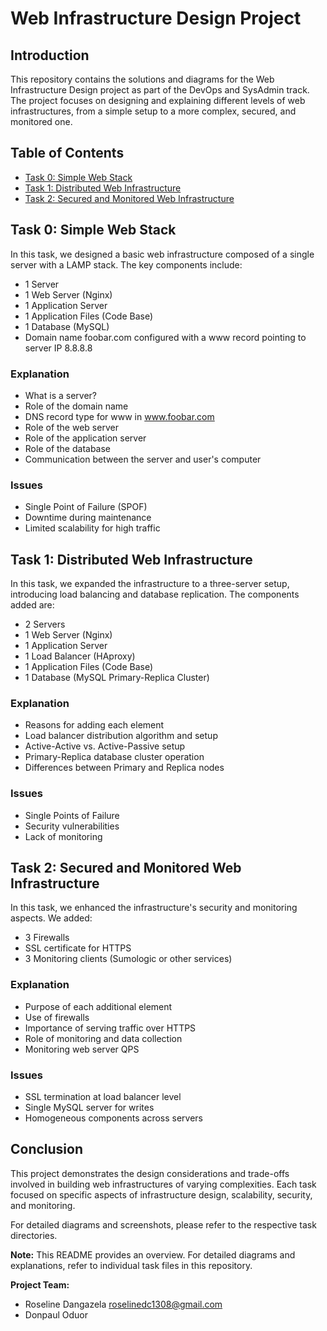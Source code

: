 # Web Infrastructure Design Project

## Introduction

This repository contains the solutions and diagrams for the Web Infrastructure Design project as part of the DevOps and SysAdmin track. The project focuses on designing and explaining different levels of web infrastructures, from a simple setup to a more complex, secured, and monitored one.

## Table of Contents

- [Task 0: Simple Web Stack](#task-0-simple-web-stack)
- [Task 1: Distributed Web Infrastructure](#task-1-distributed-web-infrastructure)
- [Task 2: Secured and Monitored Web Infrastructure](#task-2-secured-and-monitored-web-infrastructure)

## Task 0: Simple Web Stack

In this task, we designed a basic web infrastructure composed of a single server with a LAMP stack. The key components include:
- 1 Server
- 1 Web Server (Nginx)
- 1 Application Server
- 1 Application Files (Code Base)
- 1 Database (MySQL)
- Domain name foobar.com configured with a www record pointing to server IP 8.8.8.8

### Explanation

- What is a server?
- Role of the domain name
- DNS record type for www in www.foobar.com
- Role of the web server
- Role of the application server
- Role of the database
- Communication between the server and user's computer

### Issues

- Single Point of Failure (SPOF)
- Downtime during maintenance
- Limited scalability for high traffic

## Task 1: Distributed Web Infrastructure

In this task, we expanded the infrastructure to a three-server setup, introducing load balancing and database replication. The components added are:
- 2 Servers
- 1 Web Server (Nginx)
- 1 Application Server
- 1 Load Balancer (HAproxy)
- 1 Application Files (Code Base)
- 1 Database (MySQL Primary-Replica Cluster)

### Explanation

- Reasons for adding each element
- Load balancer distribution algorithm and setup
- Active-Active vs. Active-Passive setup
- Primary-Replica database cluster operation
- Differences between Primary and Replica nodes

### Issues

- Single Points of Failure
- Security vulnerabilities
- Lack of monitoring

## Task 2: Secured and Monitored Web Infrastructure

In this task, we enhanced the infrastructure's security and monitoring aspects. We added:
- 3 Firewalls
- SSL certificate for HTTPS
- 3 Monitoring clients (Sumologic or other services)

### Explanation

- Purpose of each additional element
- Use of firewalls
- Importance of serving traffic over HTTPS
- Role of monitoring and data collection
- Monitoring web server QPS

### Issues

- SSL termination at load balancer level
- Single MySQL server for writes
- Homogeneous components across servers

## Conclusion

This project demonstrates the design considerations and trade-offs involved in building web infrastructures of varying complexities. Each task focused on specific aspects of infrastructure design, scalability, security, and monitoring.

For detailed diagrams and screenshots, please refer to the respective task directories.

**Note:** This README provides an overview. For detailed diagrams and explanations, refer to individual task files in this repository.

**Project Team:**  
- Roseline Dangazela <roselinedc1308@gmail.com>
- Donpaul Oduor 
